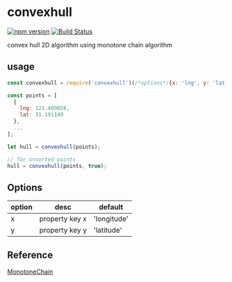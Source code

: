 # convexhull
[![npm version](https://badge.fury.io/js/convexhull.svg)](https://badge.fury.io/js/convexhull)
[![Build Status](https://travis-ci.org/eatgrass/convexhull.svg?branch=master)](https://travis-ci.org/eatgrass/convexhull)

convex hull 2D algorithm using monotone chain algorithm

## usage

```javascript
const convexhull = require('convexhull')(/*options*/{x: 'lng', y: 'lat'});

const points = [
  {
    lng: 121.409058,
    lat: 31.191149
  },
  ...
];

let hull = convexhull(points);

// for unsorted points
hull = convexhull(points, true);

```

## Options

| option        | desc           | default     |
| ------------- |:--------------:| ------------|
| x             | property key x | 'longitude' |
| y             | property key y | 'latitude'  |

## Reference
[MonotoneChain](http://geomalgorithms.com/a10-_hull-1.html#Monotone%20Chain)
